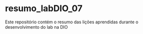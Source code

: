 # resumo_labDIO_07
Este repositório contém o resumo das lições aprendidas durante o desenvolvimento do lab na DIO
